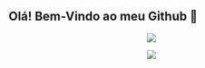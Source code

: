 ## Olá! Bem-Vindo ao meu Github 👋

<p align="center"> <img src="https://github-readme-stats.vercel.app/api?username=SeuUsuario&show_icons=true&theme=radical"> </p> <p align="center"> <img src="https://github-readme-stats.vercel.app/api/top-langs/?username=SeuUsuario&layout=compact&theme=radical"> </p>
